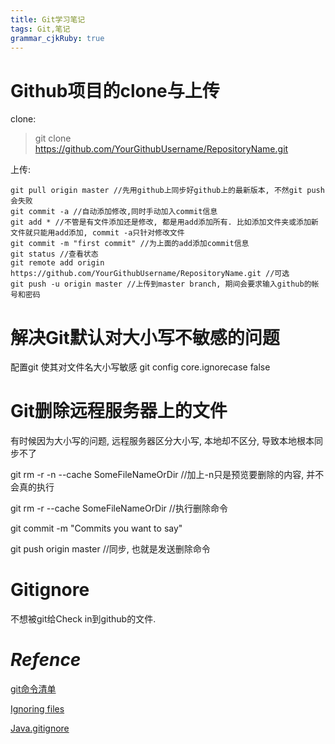 ```yaml
---
title: Git学习笔记 
tags: Git,笔记
grammar_cjkRuby: true
---
```



# Github项目的clone与上传

clone:

> git clone  https://github.com/YourGithubUsername/RepositoryName.git

上传:
~~~
git pull origin master //先用github上同步好github上的最新版本, 不然git push会失败
git commit -a //自动添加修改,同时手动加入commit信息
git add * //不管是有文件添加还是修改, 都是用add添加所有. 比如添加文件夹或添加新文件就只能用add添加, commit -a只针对修改文件
git commit -m "first commit" //为上面的add添加commit信息
git status //查看状态
git remote add origin https://github.com/YourGithubUsername/RepositoryName.git //可选
git push -u origin master //上传到master branch, 期间会要求输入github的帐号和密码
~~~

# 解决Git默认对大小写不敏感的问题

配置git 使其对文件名大小写敏感
git config core.ignorecase false

# Git删除远程服务器上的文件

有时候因为大小写的问题, 远程服务器区分大小写, 本地却不区分, 导致本地根本同步不了

git rm -r -n --cache SomeFileNameOrDir //加上-n只是预览要删除的内容, 并不会真的执行

git rm -r --cache SomeFileNameOrDir //执行删除命令

git commit -m "Commits you want to say"

git push origin master //同步, 也就是发送删除命令

# Gitignore

不想被git给Check in到github的文件.



# *Refence*

[git命令清单](http://www.ruanyifeng.com/blog/2015/12/git-cheat-sheet.html)

[Ignoring files](https://help.github.com/articles/ignoring-files/)

[Java.gitignore](https://github.com/github/gitignore/blob/master/Java.gitignore)